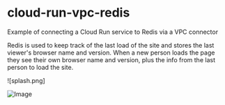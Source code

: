 # cloud-run-vpc-redis

Example of connecting a Cloud Run service to Redis via a VPC connector

Redis is used to keep track of the last load of the site and stores the last viewer's browser name and version. When a new person loads the page they see their own browser name and version, plus the info from the last person to load the site.

![splash.png]

![Image](https://raw.githubusercontent.com/code128/cloud-run-vpc-redis-test/master/splash.png)
